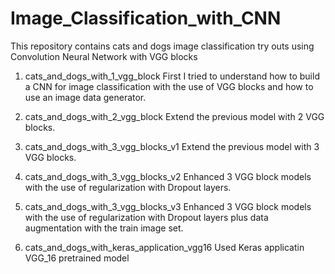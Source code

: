 # Image_Classification_with_CNN
This repository contains cats and dogs image classification try outs using Convolution Neural Network with VGG blocks

1. cats_and_dogs_with_1_vgg_block
First I tried to understand how to build a CNN for image classification with the use of VGG blocks and how to use an image data generator.

2. cats_and_dogs_with_2_vgg_block
Extend the previous model with 2 VGG blocks.

3. cats_and_dogs_with_3_vgg_blocks_v1
Extend the previous model with 3 VGG blocks.

4. cats_and_dogs_with_3_vgg_blocks_v2
Enhanced 3 VGG block models with the use of regularization with Dropout layers.

5. cats_and_dogs_with_3_vgg_blocks_v3
Enhanced 3 VGG block models with the use of regularization with Dropout layers plus data augmentation with the train image set.

6. cats_and_dogs_with_keras_application_vgg16
Used Keras applicatin VGG_16 pretrained model
